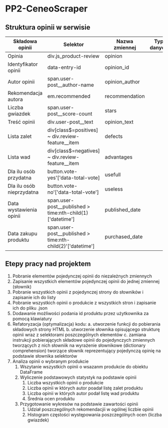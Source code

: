 # PP2-CeneoScraper

## Struktura opinii w serwisie
| Składowa opinii           |  Selektor                                                  | Nazwa zmiennej  | Typ danych |
|-------------------------|----------------------------------------------------------|---------------|----------|
| Opinia                    | div.js_product-review                                      | opinion         |            |
| Identyfikator opinii      | data-entry-id                                              | opinion_id      |            |
| Autor opinii              | span.user-post__author-name                                | opinion_author  |            |
| Rekomendacja autora       | em.recommended                                             | recommendation  |            |
| Liczba gwiazdek           | span.user-post__score-count                                | stars           |            |
| Treść opinii              | div.user-post__text                                        | opinion_text    |            |
| Lista zalet               | div[class$=positives] ~ div.review-feature__item           | defects         |            |
| Lista wad                 | div[class$=negatives] ~ div.review-feature__item           | advantages      |            |
| Dla ilu osób przydatna    | button.vote-yes'['data-total-vote]                         | usefull         |            |
| Dla ilu osób nieprzydatna | button.vote-no'['data-total-vote']                         | useless         |            |
| Data wystawienia opinii   | span.user-post__published > time:nth-child(1)['datetime']  | published_date  |            |
| Data zakupu produktu      | span.user-post__published > time:nth-child(2)'['datetime'] | purchased_date  |            |

## Etepy pracy nad projektem
1. Pobranie elementów pojedynczej opinii do niezależnych zmiennych
2. Zapisanie wszystkich elementów pojedynczej opinii do jednej zmiennej \(słownik\)
3. Pobranie wszystkich opinii z pojedynczej strony do słowników i zapisanie ich do listy
4. Pobranie wszystkich opinii o produkcie z wszystkich stron i zapisanie ich do pliku .json
5. Dodawanie możliwości podania id produktu przez użytkownika za pomocą klawiatury
6. Refatoryzacja (optymalizacja) kodu:
    a. utworzenie funkcji do pobierania składowych strony HTML
    b. utworzenie słownika opisującego strukturę opinii wraz z selektorami poszczególnych elementów
    c. zamiana instrukcji pobierających składowe opinii do pojedynczych zmiennych tworzących z nich słowniik na wyrażenie słownikowe \(dictionary comprehension\) tworzące słownik reprezentujący pojedynczą opinię na podstawie słownika selektorów
7. Analiza opinii o wybranym produkcie
    1. Wszytanie wszystkich opinii o wsazanm produkcie do obiektu DataFrame
    2. Wyliczenie podstawowych statystyk na podstawie opinii
        1. Liczba wszystkich opinii o produkcie
        2. Liczba opinii w których autor poadał listę zalet produktu
        3. Liczba opinii w których autor podał listę wad produktu
        4. Średnia ocen produktu
    3. Przygotowanie wykresów na podstawie zawartości opinii
        1. Udział poszczególnych rekomendacjii w ogólnej liczbie opinii
        2. Histogram częstości występowania poszczególnych ocen (liczba gwiazdek)
